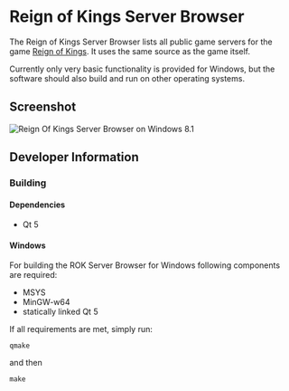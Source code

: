 Reign of Kings Server Browser
=============================

The Reign of Kings Server Browser lists all public game servers for the game [Reign of Kings](http://reignofkings.net/). It uses the same source as the game itself.

Currently only very basic functionality is provided for Windows, but the software should also build and run on other operating systems.

Screenshot
----------

![Reign Of Kings Server Browser on Windows 8.1](https://secure.mueller-martin.net/cloud/index.php/s/60d96ca2b311281fda9203c0ea512652/download)

Developer Information
---------------------

### Building

#### Dependencies

- Qt 5


#### Windows

For building the ROK Server Browser for Windows following components are required:

- MSYS
- MinGW-w64
- statically linked Qt 5

If all requirements are met, simply run:

```
qmake
```

and then

```
make
```
